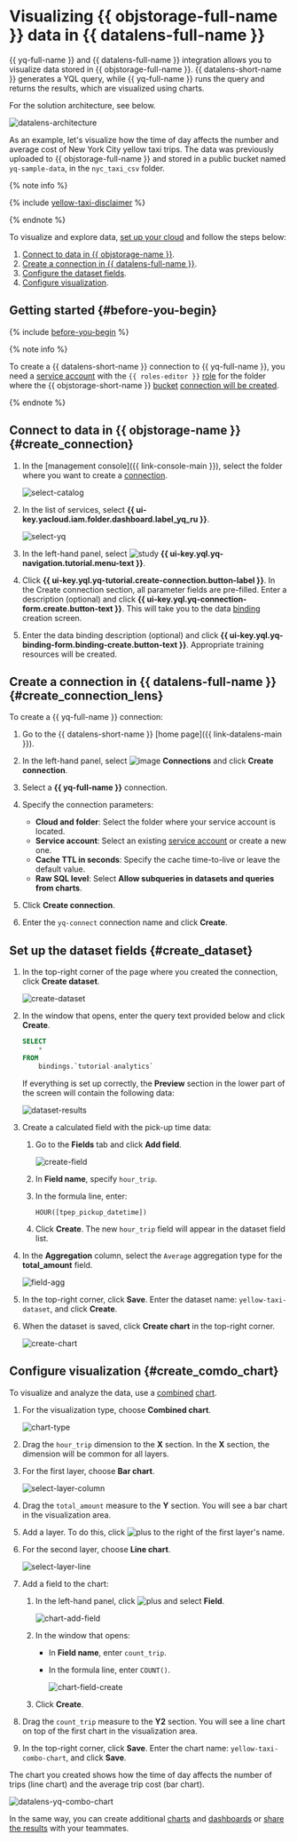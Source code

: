 # Visualizing {{ objstorage-full-name }} data in {{ datalens-full-name }}


{{ yq-full-name }} and {{ datalens-full-name }} integration allows you to visualize data stored in {{ objstorage-full-name }}. {{ datalens-short-name }} generates a YQL query, while {{ yq-full-name }} runs the query and returns the results, which are visualized using charts.

For the solution architecture, see below.

![datalens-architecture](../../_assets/datalens/data-lens-architecture.png)

As an example, let's visualize how the time of day affects the number and average cost of New York City yellow taxi trips. The data was previously uploaded to {{ objstorage-full-name }} and stored in a public bucket named `yq-sample-data`, in the `nyc_taxi_csv` folder.

{% note info %}

{% include [yellow-taxi-disclaimer](../../_includes/datalens/yellow-taxi-disclaimer.md) %}

{% endnote %}

To visualize and explore data, [set up your cloud](#before-you-begin) and follow the steps below:

1. [Connect to data in {{ objstorage-name }}](#create_connection).
1. [Create a connection in {{ datalens-full-name }}](#create_connection_lens).
1. [Configure the dataset fields](#create_dataset).
1. [Configure visualization](#create_comdo_chart).

## Getting started {#before-you-begin}

{% include [before-you-begin](../_tutorials_includes/before-you-begin.md) %}

{% note info %}

To create a {{ datalens-short-name }} connection to {{ yq-full-name }}, you need a [service account](../../iam/concepts/users/service-accounts.md) with the `{{ roles-editor }}` [role](../../iam/operations/sa/assign-role-for-sa.md) for the folder where the {{ objstorage-short-name }} [bucket](../../storage/concepts/bucket.md) [connection will be created](#create_connection).

{% endnote %}

## Connect to data in {{ objstorage-name }} {#create_connection}

1. In the [management console]({{ link-console-main }}), select the folder where you want to create a [connection](../../query/concepts/glossary.md#connection).

   ![select-catalog](../../_assets/datalens/yandex-query-visualization/select-catalog.png)

1. In the list of services, select **{{ ui-key.yacloud.iam.folder.dashboard.label_yq_ru }}**.

   ![select-yq](../../_assets/datalens/yandex-query-visualization/select-yq.png)

1. In the left-hand panel, select ![study](../../_assets/console-icons/graduation-cap.svg) **{{ ui-key.yql.yq-navigation.tutorial.menu-text }}**.
1. Click **{{ ui-key.yql.yq-tutorial.create-connection.button-label }}**. In the Create connection section, all parameter fields are pre-filled. Enter a description (optional) and click **{{ ui-key.yql.yq-connection-form.create.button-text }}**. This will take you to the data [binding](../../query/concepts/glossary.md#binding) creation screen.
1. Enter the data binding description (optional) and click **{{ ui-key.yql.yq-binding-form.binding-create.button-text }}**. Appropriate training resources will be created.

## Create a connection in {{ datalens-full-name }} {#create_connection_lens}

To create a {{ yq-full-name }} connection:

1. Go to the {{ datalens-short-name }} [home page]({{ link-datalens-main }}).
1. In the left-hand panel, select ![image](../../_assets/console-icons/thunderbolt.svg) **Connections** and click **Create connection**.
1. Select a **{{ yq-full-name }}** connection.
1. Specify the connection parameters:

   * **Cloud and folder**: Select the folder where your service account is located.
   * **Service account**: Select an existing [service account](../../iam/concepts/users/service-accounts.md) or create a new one.
   * **Cache TTL in seconds**: Specify the cache time-to-live or leave the default value.
   * **Raw SQL level**: Select **Allow subqueries in datasets and queries from charts**.

1. Click **Create connection**.
1. Enter the `yq-connect` connection name and click **Create**.

## Set up the dataset fields {#create_dataset}

1. In the top-right corner of the page where you created the connection, click **Create dataset**.

   ![create-dataset](../../_assets/datalens/yandex-query-visualization/create-dataset.png)

1. In the window that opens, enter the query text provided below and click **Create**.

   ```sql
   SELECT
       *
   FROM
       bindings.`tutorial-analytics`
   ```

   If everything is set up correctly, the **Preview** section in the lower part of the screen will contain the following data:

   ![dataset-results](../../_assets/datalens/yandex-query-visualization/datalens-dataset-results.png)

1. Create a calculated field with the pick-up time data:

   1. Go to the **Fields** tab and click **Add field**.

      ![create-field](../../_assets/datalens/yandex-query-visualization/create-field.png)

   1. In **Field name**, specify `hour_trip`.
   1. In the formula line, enter:

      ```
      HOUR([tpep_pickup_datetime])
      ```

   1. Click **Create**. The new `hour_trip` field will appear in the dataset field list.

1. In the **Aggregation** column, select the `Average` aggregation type for the **total_amount** field.

   ![field-agg](../../_assets/datalens/yandex-query-visualization/field-agg.png)

1. In the top-right corner, click **Save**. Enter the dataset name: `yellow-taxi-dataset`, and click **Create**.
1. When the dataset is saved, click **Create chart** in the top-right corner.

   ![create-chart](../../_assets/datalens/yandex-query-visualization/create-chart.png)

## Configure visualization {#create_comdo_chart}

To visualize and analyze the data, use a [combined](../../datalens/visualization-ref/combined-chart.md) [chart](../../datalens/concepts/chart/index.md).

1. For the visualization type, choose **Combined chart**.

   ![chart-type](../../_assets/datalens/yandex-query-visualization/chart-type.png)

1. Drag the `hour_trip` dimension to the **X** section. In the **X** section, the dimension will be common for all layers.
1. For the first layer, choose **Bar chart**.

   ![select-layer-column](../../_assets/datalens/yandex-query-visualization/select-layer-column.png)

1. Drag the `total_amount` measure to the **Y** section. You will see a bar chart in the visualization area.
1. Add a layer. To do this, click ![plus](../../_assets/console-icons/plus.svg) to the right of the first layer's name.
1. For the second layer, choose **Line chart**.

   ![select-layer-line](../../_assets/datalens/yandex-query-visualization/select-layer-line.png)

1. Add a field to the chart:

   1. In the left-hand panel, click ![plus](../../_assets/console-icons/plus.svg) and select **Field**.

      ![chart-add-field](../../_assets/datalens/yandex-query-visualization/chart-add-field.png)

   1. In the window that opens:

      * In **Field name**, enter `count_trip`.
      * In the formula line, enter `COUNT()`.

         ![chart-field-create](../../_assets/datalens/yandex-query-visualization/chart-field-create.png)

   1. Click **Create**.

1. Drag the `count_trip` measure to the **Y2** section. You will see a line chart on top of the first chart in the visualization area.
1. In the top-right corner, click **Save**. Enter the chart name: `yellow-taxi-combo-chart`, and click **Save**.

The chart you created shows how the time of day affects the number of trips (line chart) and the average trip cost (bar chart).

![datalens-yq-combo-chart](../../_assets/datalens/yandex-query-visualization/datalens-yq-combo-chart.png)

In the same way, you can create additional [charts](../../datalens/operations/chart/create-chart.md) and [dashboards](../../datalens/operations/dashboard/create.md) or [share the results](../../datalens/concepts/datalens-public.md) with your teammates.
